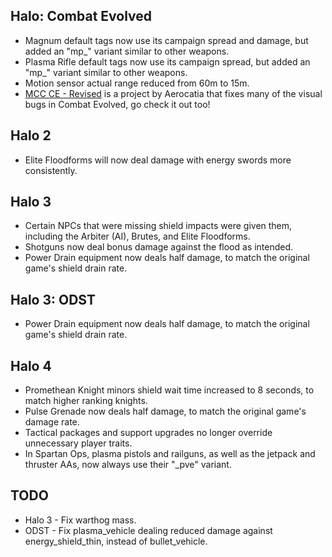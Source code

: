 ## Halo: Combat Evolved
+ Magnum default tags now use its campaign spread and damage, but added an "mp_" variant similar to other weapons.
+ Plasma Rifle default tags now use its campaign spread, but added an "mp_" variant similar to other weapons.
+ Motion sensor actual range reduced from 60m to 15m.
+ [MCC CE - Revised](https://github.com/Aerocatia/mcc-ce-revised) is a project by Aerocatia that fixes many of the visual bugs in Combat Evolved, go check it out too!

## Halo 2
+ Elite Floodforms will now deal damage with energy swords more consistently.

## Halo 3
+ Certain NPCs that were missing shield impacts were given them, including the Arbiter (AI), Brutes, and Elite Floodforms.
+ Shotguns now deal bonus damage against the flood as intended.
+ Power Drain equipment now deals half damage, to match the original game's shield drain rate.

## Halo 3: ODST
+ Power Drain equipment now deals half damage, to match the original game's shield drain rate.

## Halo 4
+ Promethean Knight minors shield wait time increased to 8 seconds, to match higher ranking knights.
+ Pulse Grenade now deals half damage, to match the original game's damage rate.
+ Tactical packages and support upgrades no longer override unnecessary player traits.
+ In Spartan Ops, plasma pistols and railguns, as well as the jetpack and thruster AAs, now always use their "_pve" variant.

## TODO
+ Halo 3 - Fix warthog mass.
+ ODST - Fix plasma_vehicle dealing reduced damage against energy_shield_thin, instead of bullet_vehicle.